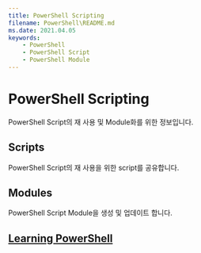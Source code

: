 ```yaml
---
title: PowerShell Scripting
filename: PowerShell\README.md
ms.date: 2021.04.05
keywords:
    - PowerShell
    - PowerShell Script
    - PowerShell Module
---
```


# PowerShell Scripting

PowerShell Script의 재 사용 및 Module화를 위한 정보입니다.

## Scripts

PowerShell Script의 재 사용을 위한 script를 공유합니다.

## Modules

PowerShell Script Module을 생성 및 업데이트 합니다.

## [Learning PowerShell](https://kj-park.github.io/Tech/PowerShell/Learning-PowerShell/)

